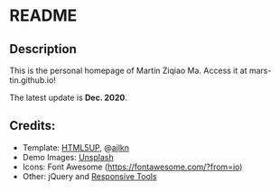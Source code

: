 # README

## Description

This is the personal homepage of Martin Ziqiao Ma. Access it at mars-tin.github.io!

The latest update is **Dec. 2020**.

## Credits:
* Template: [HTML5UP](html5up.net), @[ajlkn](https://github.com/ajlkn)
* Demo Images: [Unsplash](https://unsplash.com/)
* Icons: Font Awesome (https://fontawesome.com/?from=io)
* Other: jQuery and [Responsive Tools](github.com/ajlkn/responsive-tools)
